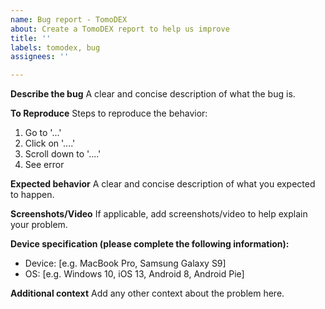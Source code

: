 ```yaml
---
name: Bug report - TomoDEX
about: Create a TomoDEX report to help us improve
title: ''
labels: tomodex, bug
assignees: ''

---
```


**Describe the bug**
A clear and concise description of what the bug is.

**To Reproduce**
Steps to reproduce the behavior:
1. Go to '...'
2. Click on '....'
3. Scroll down to '....'
4. See error

**Expected behavior**
A clear and concise description of what you expected to happen.

**Screenshots/Video**
If applicable, add screenshots/video to help explain your problem.

**Device specification (please complete the following information):**
 - Device: [e.g. MacBook Pro, Samsung Galaxy S9]
 - OS: [e.g. Windows 10, iOS 13, Android 8, Android Pie]

**Additional context**
Add any other context about the problem here.

